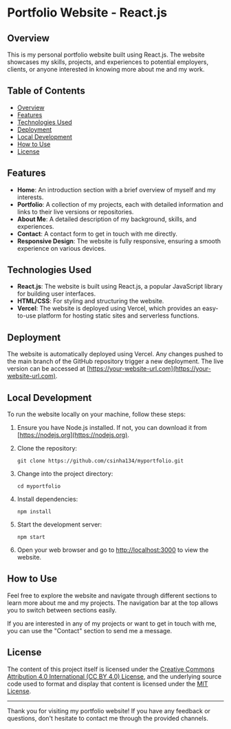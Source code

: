 # Portfolio Website - React.js

## Overview

This is my personal portfolio website built using React.js. The website showcases my skills, projects, and experiences to potential employers, clients, or anyone interested in knowing more about me and my work.

## Table of Contents

- [Overview](#overview)
- [Features](#features)
- [Technologies Used](#technologies-used)
- [Deployment](#deployment)
- [Local Development](#local-development)
- [How to Use](#how-to-use)
- [License](#license)

## Features

- **Home**: An introduction section with a brief overview of myself and my interests.
- **Portfolio**: A collection of my projects, each with detailed information and links to their live versions or repositories.
- **About Me**: A detailed description of my background, skills, and experiences.
- **Contact**: A contact form to get in touch with me directly.
- **Responsive Design**: The website is fully responsive, ensuring a smooth experience on various devices.

## Technologies Used

- **React.js**: The website is built using React.js, a popular JavaScript library for building user interfaces.
- **HTML/CSS**: For styling and structuring the website.
- **Vercel**: The website is deployed using Vercel, which provides an easy-to-use platform for hosting static sites and serverless functions.

## Deployment

The website is automatically deployed using Vercel. Any changes pushed to the main branch of the GitHub repository trigger a new deployment. The live version can be accessed at [https://your-website-url.com](https://your-website-url.com).

## Local Development

To run the website locally on your machine, follow these steps:

1. Ensure you have Node.js installed. If not, you can download it from [https://nodejs.org](https://nodejs.org).

2. Clone the repository:

   ```
   git clone https://github.com/csinha134/myportfolio.git
   ```

3. Change into the project directory:

   ```
   cd myportfolio
   ```

4. Install dependencies:

   ```
   npm install
   ```

5. Start the development server:

   ```
   npm start
   ```

6. Open your web browser and go to [http://localhost:3000](http://localhost:3000) to view the website.

## How to Use

Feel free to explore the website and navigate through different sections to learn more about me and my projects. The navigation bar at the top allows you to switch between sections easily.

If you are interested in any of my projects or want to get in touch with me, you can use the "Contact" section to send me a message.

## License

The content of this project itself is licensed under the [Creative Commons Attribution 4.0 International (CC BY 4.0) License](https://creativecommons.org/licenses/by/4.0/), and the underlying source code used to format and display that content is licensed under the [MIT License](https://opensource.org/licenses/MIT).

---

Thank you for visiting my portfolio website! If you have any feedback or questions, don't hesitate to contact me through the provided channels.

